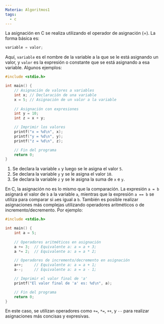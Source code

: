 ```yaml
---
Materia: Algoritmos1
tags:
  - c
---
```

La asignación en C se realiza utilizando el operador de asignación (=). La forma básica es:
```c
variable = valor;
```
Aquí, `variable` es el nombre de la variable a la que se le está asignando un valor, y `valor` es la expresión o constante que se está asignando a esa variable. Algunos ejemplos:
```c
#include <stdio.h>

int main() {
    // Asignación de valores a variables
    int x; // Declaración de una variable
    x = 5; // Asignación de un valor a la variable
    
    // Asignación con expresiones
    int y = 10;
    int z = x + y;

    // Imprimir los valores
    printf("x = %d\n", x);
    printf("y = %d\n", y);
    printf("z = %d\n", z);

    // Fin del programa
    return 0;
}
```
1. Se declara la variable `x` y luego se le asigna el valor `5`.
2. Se declara la variable `y` y se le asigna el valor `10`.
3. Se declara la variable `z` y se le asigna la suma de `x` e `y`.

En C, la asignación no es lo mismo que la comparación. La expresión `a = b` asignará el valor de `b` a la variable `a`, mientras que la expresión `a == b` se utiliza para comparar si `a`es igual a `b`.
También es posible realizar asignaciones más complejas utilizando operadores aritméticos o de incremento/decremento. Por ejemplo:
```c
#include <stdio.h>

int main() {
    int a = 5;
    
    // Operadores aritméticos en asignación
    a += 3;  // Equivalente a: a = a + 3;
    a *= 2;  // Equivalente a: a = a * 2;

    // Operadores de incremento/decremento en asignación
    a++;     // Equivalente a: a = a + 1;
    a--;     // Equivalente a: a = a - 1;

    // Imprimir el valor final de 'a'
    printf("El valor final de 'a' es: %d\n", a);

    // Fin del programa
    return 0;
}
```
En este caso, se utilizan operadores como `+=`, `*=`, `++`, y `--` para realizar asignaciones más concisas y expresivas.